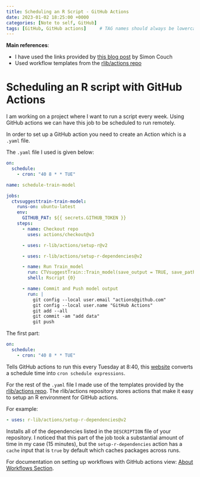 ```yaml
---
title: Scheduling an R Script - GitHub Actions
date: 2023-01-02 18:25:00 +0000
categories: [Note to self, GitHub]
tags: [GitHub, GitHub actions]     # TAG names should always be lowercase
---
```


**Main references**:
  - I have used the links provided by [this blog post](https://blog--simonpcouch.netlify.app/blog/r-github-actions-commit/) by Simon Couch
  - Used workflow templates from the [rlib/actions repo](https://github.com/r-lib/actions)

# Scheduling an R script with GitHub Actions

I am working on a project where I want to run a script every week. Using GitHub actions we can have this job to be scheduled to run remotely.

In order to set up a GitHub action you need to create an Action which is a `.yaml` file.

The `.yaml` file I used is given below:

```yaml
on:
  schedule:
    - cron: "40 8 * * TUE"

name: schedule-train-model

jobs:
  ctvsuggesttrain-train-model:
    runs-on: ubuntu-latest
    env:
      GITHUB_PAT: ${{ secrets.GITHUB_TOKEN }}
    steps:
      - name: Checkout repo
        uses: actions/checkout@v3

      - uses: r-lib/actions/setup-r@v2

      - uses: r-lib/actions/setup-r-dependencies@v2

      - name: Run Train_model
        run: CTVsuggestTrain::Train_model(save_output = TRUE, save_path = "OUTPUT/")
        shell: Rscript {0}

      - name: Commit and Push model output
        run: |
          git config --local user.email "actions@github.com"
          git config --local user.name "GitHub Actions"
          git add --all
          git commit -am "add data"
          git push
```

The first part:


```yaml
on:
  schedule:
    - cron: "40 8 * * TUE"
```    


Tells GitHub actions to run this every Tuesday at 8:40, this [website](https://crontab.guru/#40_8_*_*_TUE) converts a schedule time into `cron schedule expressions`.

For the rest of the `.yaml` file I made use of the templates provided by the [rlib/actions repo](https://github.com/r-lib/actions). The rlib/actions repository stores actions that make it easy to setup an R environment for GitHub actions.

For example:

```yaml
- uses: r-lib/actions/setup-r-dependencies@v2
```

Installs all of the dependencies listed in the `DESCRIPTION` file of your repository. I noticed that this part of the job took a substantial amount of time in my case (15 minutes), but the `setup-r-dependencies` action has a `cache` input that is `true` by default which caches packages across runs.

For documentation on setting up workflows with GitHub actions view:
[About Workflows Section](https://docs.github.com/en/actions/using-workflows/about-workflows).
